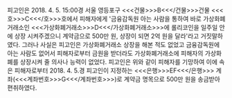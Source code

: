 피고인은 2018. 4. 5. 15:00경 서울 영등포구 <<<건물>>>B<<</건물>>>건물 <<<호>>>C<<</호>>>호에서 피해자에게 '금융감독원 아는 사람을 통하여 바로 가상화폐거래소인 <<<가상화폐거래소>>>D<<</가상화폐거래소>>>에 롤리코인을 일주일 안에 상장 시켜주겠으니 계약금으로 500만 원, 상장이 되면 2억 원을 달라'라고 거짓말하였다. 그러나 사실은 피고인은 가상화폐거래소 상장을 해본 적도 없었고 금융감독원에 아는 사람도 없어서 피해자로부터 금원을 받더라도 가상화폐거래소에 피해자의 가상화폐를 상장시켜 줄 의사나 능력이 없었다.
피고인은 위와 같이 피해자를 기망하여 이에 속은 피해자로부터 2018. 4. 5.경 피고인이 지정하는 <<<은행>>>EF<<</은행>>> 계좌(<<<계좌번호>>>G<<</계좌번호>>>)로 계약금 명목으로 500만 원을 송금받아 편취하였다.